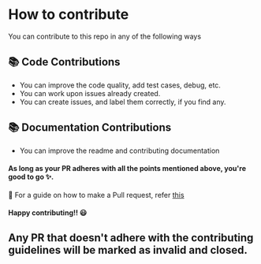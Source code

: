 # How to contribute
You can contribute to this repo in any of the following ways

## :books: Code Contributions
* You can improve the code quality, add test cases, debug, etc.
* You can work upon issues already created.
* You can create issues, and label them correctly, if you find any.

## :books: Documentation Contributions
* You can improve the readme and contributing documentation


#### As long as your PR adheres with all the points mentioned above, you're good to go :sparkles:. 
:pencil: For a guide on how to make a Pull request, refer [this](https://docs.github.com/en/pull-requests/collaborating-with-pull-requests/proposing-changes-to-your-work-with-pull-requests/creating-a-pull-request)

#### Happy contributing!! :smiley:

## Any PR that doesn't adhere with the contributing guidelines will be marked as invalid and closed.
